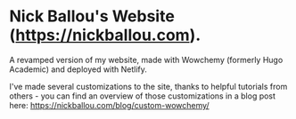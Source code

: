 # Nick Ballou's Website (https://nickballou.com).
A revamped version of my website, made with Wowchemy (formerly Hugo Academic) and deployed with Netlify.

I've made several customizations to the site, thanks to helpful tutorials from others - you can find an overview of those customizations in a blog post here: https://nickballou.com/blog/custom-wowchemy/
